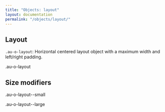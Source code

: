 ```yaml
---
title: "Objects: layout"
layout: documentation
permalink: "/objects/layout/"
---
```


<div class="au-c-content">

## Layout

`.au-o-layout`: Horizontal centered layout object with a maximum width and left/right padding.

<div class="au-o-layout">
  <div class="au-o-box au-u-text-center  au-d-component">
    <p class="au-u-h5">.au-o-layout</p>
  </div>
</div>

## Size modifiers

<div class="au-o-layout au-o-layout--small">
  <div class="au-o-box au-u-text-center  au-d-component">
    <p class="au-u-h5">.au-o-layout--small</p>
  </div>
</div>

<div class="au-o-layout au-o-layout--large">
  <div class="au-o-box au-u-text-center  au-d-component">
    <p class="au-u-h5">.au-o-layout--large</p>
  </div>
</div>

<div>
